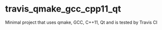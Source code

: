 # travis_qmake_gcc_cpp11_qt
Minimal project that uses qmake, GCC, C++11, Qt and is tested by Travis CI
